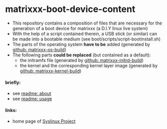 # matrixxx-boot-device-content
- This repository contains a composition of files that are necessary for
  the generation of a boot device for matrixxx (a D.I.Y linux live system)
- With the help of a script contained therein, a USB stick (or similar) can be
  made into a bootable medium (see boot/scripts/script-bootinstall.sh)
- The parts of the operating system **have to be** added
  (generated by [github: matrixxx-os-build][matrixxx-os-build])
- The following parts **could be replaced** (but contained as a default):
  - the initramfs file (generated by
    [github: matrixxx-initrd-build][matrixxx-initrd-build])
  - the kernel and the corresponding kernel layer image
    (generated by [github: matrixxx-kernel-build][matrixxx-kernel-build])

#### briefly:
- see [readme: about](./SYSTEM/doc/readme-matrixxx.md)
- see [readme: usage](./SYSTEM/doc/readme-usage.md)

#### links:
- home page of [Syslinux Project][]

<!-- *********************************************************************** -->
[Syslinux Project]: https://wiki.syslinux.org
[matrixxx-os-build]: https://github.com/matrixxx-dev/matrixxx-os-build
[matrixxx-initrd-build]: https://github.com/matrixxx-dev/matrixxx-initrd-build
[matrixxx-kernel-build]: https://github.com/matrixxx-dev/matrixxx-kernel-build


